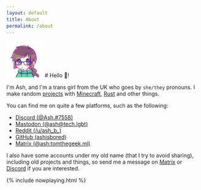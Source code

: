```yaml
---
layout: default
title: About
permalink: /about
---
```


<img width="96" class="nav-item avatar" src="/assets/ash.png">
# Hello 👋!

I'm Ash, and I'm a trans girl from the UK who goes by `she/they` pronouns. I make random [projects](/projects) with [Minecraft](https://minecraft.net/), [Rust](https://rust-lang.org/) and other things.

You can find me on quite a few platforms, such as the following:
- <i class="fab fa-discord"></i>  [Discord (@Ash.#7558)](https://discord.com/users/828168927762841601)
- <i class="fab fa-mastodon"></i> [Mastodon (@ash@tech.lgbt)](https://tech.lgbt/@ash)
- <i class="fab fa-reddit"></i>   [Reddit (/u/ash_b_)](https://reddit.com/u/ash_b_)
- <i class="fab fa-github"></i>   [GitHub (ashisbored)](https://github.com/ashisbored)
- [Matrix (@ash:tomthegeek.ml)](https://matrix.to/#/@ash:tomthegeek.ml)

I also have some accounts under my old name (that I try to avoid sharing), including old projects and things, so send me a message on [Matrix](https://matrix.to/#/@ash:tomthegeek.ml) or [Discord](https://discord.com/users/828168927762841601) if you are interested.

{% include nowplaying.html %}
